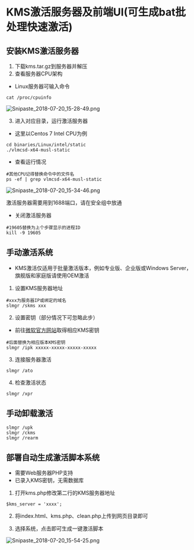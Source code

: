 # KMS激活服务器及前端UI(可生成bat批处理快速激活)

## 安装KMS激活服务器
1. 下载kms.tar.gz到服务器并解压
2. 查看服务器CPU架构
- Linux服务器可输入命令

```
cat /proc/cpuinfo
```

![Snipaste_2018-07-20_15-28-49.png](https://img04.sogoucdn.com/app/a/100520146/c7d577f787241c436f8a8e534b4b4524)

3. 进入对应目录，运行激活服务器
- 这里以Centos 7 Intel CPU为例

```
cd binaries/Linux/intel/static
./vlmcsd-x64-musl-static
```
- 查看运行情况

```
#其他CPU记得替换命令中的文件名
ps -ef | grep vlmcsd-x64-musl-static
```

![Snipaste_2018-07-20_15-34-46.png](https://img02.sogoucdn.com/app/a/100520146/218e7079fdd39efb633f83c482898f8a)

激活服务器需要用到1688端口，请在安全组中放通

- 关闭激活服务器

```
#19605替换为上个步骤显示的进程ID
kill -9 19605
```

## 手动激活系统
- KMS激活仅适用于批量激活版本，例如专业版、企业版或Windows Server，旗舰版和家庭版请使用OEM激活
1. 设置KMS服务器地址

```
#xxx为服务器IP或绑定的域名
slmgr /skms xxx
```

2. 设置密钥（部分情况下可忽略此步）
- 前往[微软官方网站](https://technet.microsoft.com/en-us/library/jj612867.aspx)取得相应KMS密钥

```
#后面替换为相应版本KMS密钥
slmgr /ipk xxxxx-xxxxx-xxxxx-xxxxx
```

3. 连接服务器激活

```
slmgr /ato
```

4. 检查激活状态

```
slmgr /xpr
```

## 手动卸载激活

```
slmgr /upk
slmgr /ckms
slmgr /rearm
```

## 部署自动生成激活脚本系统
- 需要Web服务器PHP支持
- 已录入KMS密钥，无需数据库

1. 打开kms.php修改第二行的KMS服务器地址

```
$kms_server = 'xxxx';
```

2. 将index.html、kms.php、clean.php上传到网页目录即可

3. 选择系统，点击即可生成一键激活脚本

![Snipaste_2018-07-20_15-54-25.png](https://img02.sogoucdn.com/app/a/100520146/8f73f0409d351979f1a153a81b06241c)
